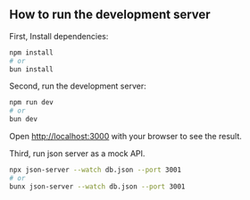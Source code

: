 
## How to run the development server

First, Install dependencies:

```bash
npm install
# or
bun install
```

Second, run the development server:

```bash
npm run dev
# or
bun dev
```

Open [http://localhost:3000](http://localhost:3000) with your browser to see the result.

Third, run json server as a mock API.

```bash
npx json-server --watch db.json --port 3001
# or
bunx json-server --watch db.json --port 3001
```

